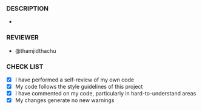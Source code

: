 ### DESCRIPTION
- 

### REVIEWER
- @thamjidthachu

### CHECK LIST
- [x] I have performed a self-review of my own code
- [x] My code follows the style guidelines of this project
- [x] I have commented on my code, particularly in hard-to-understand areas
- [x] My changes generate no new warnings